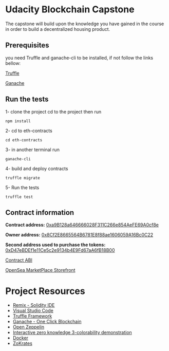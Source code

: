 # Udacity Blockchain Capstone

The capstone will build upon the knowledge you have gained in the course in order to build a decentralized housing product.

## Prerequisites

you need Truffle and ganache-cli to be installed, if not follow the links bellow:

[Truffle](https://truffleframework.com/docs/truffle/getting-started/installation)

[Ganache](https://github.com/trufflesuite/ganache-cli/blob/master/README.md)

## Run the tests

1- clone the project cd to the project then run
```
npm install
```
2- cd to eth-contracts
```
cd eth-contracts
```
3- in another terminal run
```
ganache-cli
```
4- build and deploy contracts
```
truffle migrate
```
5- Run the tests
```
truffle test
```

## Contract information

**Contract address:** [0xa9B128a646666028F311C266e854AeFE69A0cf8e](https://rinkeby.etherscan.io/address/0xa9B128a646666028F311C266e854AeFE69A0cf8e)

**Owner address:** [0x8Cf2E8665564B6781E8f88ae1606059A16Bc0C22](https://rinkeby.etherscan.io/address/0x8Cf2E8665564B6781E8f88ae1606059A16Bc0C22)

**Second address used to purchase the tokens:** [0xD47eBDEf1e11Ce5c2e9134b4E9Fd67aA6fB18B00](https://rinkeby.etherscan.io/address/0xd47ebdef1e11ce5c2e9134b4e9fd67aa6fb18b00)

[Contract ABI](https://pastebin.com/Tgb3dKaH)

[OpenSea MarketPlace Storefront](https://rinkeby.opensea.io/assets/real-estate-token-1)

# Project Resources

* [Remix - Solidity IDE](https://remix.ethereum.org/)
* [Visual Studio Code](https://code.visualstudio.com/)
* [Truffle Framework](https://truffleframework.com/)
* [Ganache - One Click Blockchain](https://truffleframework.com/ganache)
* [Open Zeppelin ](https://openzeppelin.org/)
* [Interactive zero knowledge 3-colorability demonstration](http://web.mit.edu/~ezyang/Public/graph/svg.html)
* [Docker](https://docs.docker.com/install/)
* [ZoKrates](https://github.com/Zokrates/ZoKrates)